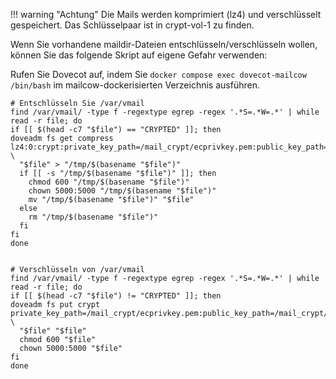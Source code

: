 !!! warning "Achtung"
	Die Mails werden komprimiert (lz4) und verschlüsselt gespeichert. Das Schlüsselpaar ist in crypt-vol-1 zu finden.

Wenn Sie vorhandene maildir-Dateien entschlüsseln/verschlüsseln wollen, können Sie das folgende Skript auf eigene Gefahr verwenden:

Rufen Sie Dovecot auf, indem Sie `docker compose exec dovecot-mailcow /bin/bash` im mailcow-dockerisierten Verzeichnis ausführen.

```
# Entschlüsseln Sie /var/vmail
find /var/vmail/ -type f -regextype egrep -regex '.*S=.*W=.*' | while read -r file; do
if [[ $(head -c7 "$file") == "CRYPTED" ]]; then
doveadm fs get compress lz4:0:crypt:private_key_path=/mail_crypt/ecprivkey.pem:public_key_path=/mail_crypt/ecpubkey.pem:posix:prefix=/ \
  "$file" > "/tmp/$(basename "$file")"
  if [[ -s "/tmp/$(basename "$file")" ]]; then
    chmod 600 "/tmp/$(basename "$file")"
    chown 5000:5000 "/tmp/$(basename "$file")"
    mv "/tmp/$(basename "$file")" "$file"
  else
    rm "/tmp/$(basename "$file")"
  fi
fi
done


# Verschlüsseln von /var/vmail
find /var/vmail/ -type f -regextype egrep -regex '.*S=.*W=.*' | while read -r file; do
if [[ $(head -c7 "$file") != "CRYPTED" ]]; then
doveadm fs put crypt private_key_path=/mail_crypt/ecprivkey.pem:public_key_path=/mail_crypt/ecpubkey.pem:posix:prefix=/ \
  "$file" "$file"
  chmod 600 "$file"
  chown 5000:5000 "$file"
fi
done
```
